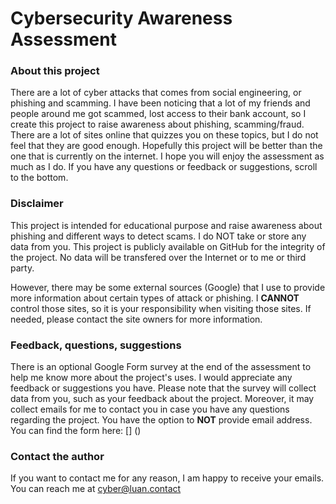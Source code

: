 # Cybersecurity Awareness Assessment
### About this project
There are a lot of cyber attacks that comes from social engineering, or phishing and scamming. I have been noticing that a lot of my friends and people around me got scammed, lost access to their bank account, so I create this project to raise awareness about phishing, scamming/fraud. There are a lot of sites online that quizzes you on these topics, but I do not feel that they are good enough. Hopefully this project will be better than the one that is currently on the internet. I hope you will enjoy the assessment as much as I do. If you have any questions or feedback or suggestions, scroll to the bottom.

### Disclaimer
This project is intended for educational purpose and raise awareness about phishing and different ways to detect scams. I do NOT take or store any data from you. This project is publicly available on GitHub for the integrity of the project. No data will be transfered over the Internet or to me or third party. 

However, there may be some external sources (Google) that I use to provide more information about certain types of attack or phishing. I **CANNOT** control those sites, so it is your responsibility when visiting those sites. If needed, please contact the site owners for more information. 

### Feedback, questions, suggestions
There is an optional Google Form survey at the end of the assessment to help me know more about the project's uses. I would appreciate any feedback or suggestions you have. Please note that the survey will collect data from you, such as your feedback about the project. Moreover, it may collect emails for me to contact you in case you have any questions regarding the project. You have the option to **NOT** provide email address. 
You can find the form here: [] ()

### Contact the author
If you want to contact me for any reason, I am happy to receive your emails. You can reach me at [cyber@luan.contact](mailto:cyber@luan.contact)
